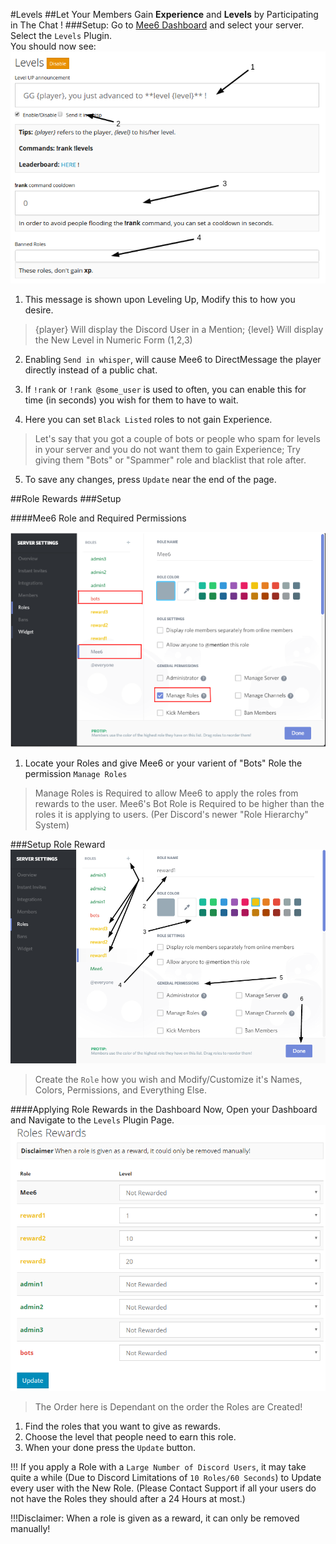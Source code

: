 #Levels
##Let Your Members Gain **Experience** and **Levels** by Participating in The Chat !
###Setup:
Go to [Mee6 Dashboard](https://mee6.xyz/servers) and select your server.  
Select the `Levels` Plugin.  
You should now see:
![level_message](pics/levelmsg.png)
  
1) This message is shown upon Leveling Up, Modify this to how you desire.  
> {player} Will display the Discord User in a Mention; {level} Will display the New Level in Numeric Form (1,2,3)  

2) Enabling `Send in whisper`, will cause Mee6 to DirectMessage the player directly instead of a public chat.  

3) If `!rank` or `!rank @some_user` is used to often, you can enable this for time (in seconds) you wish for them to have to wait.  

4) Here you can set `Black Listed` roles to not gain Experience.  
> Let's say that you got a couple of bots or people who spam for levels in your server and you do not want them to gain Experience; Try giving them "Bots" or "Spammer" role and blacklist that role after.  

5) To save any changes, press `Update` near the end of the page.  
  
##Role Rewards
###Setup
  
####Mee6 Role and Required Permissions

![Level Bot Role](pics/levelbotrole.png)

1) Locate your Roles and give Mee6 or your varient of "Bots" Role the permission `Manage Roles`  
> Manage Roles is Required to allow Mee6 to apply the roles from rewards to the user.
Mee6's Bot Role is Required to be higher than the roles it is applying to users. (Per Discord's newer "Role Hierarchy" System)

###Setup Role Reward
![Reward Role](pics/levelrewardrole.png)
  
> Create the `Role` how you wish and Modify/Customize it's Names, Colors, Permissions, and Everything Else.
  
####Applying Role Rewards in the Dashboard
Now, Open your Dashboard and Navigate to the `Levels` Plugin Page.
![Reward Dashboard](pics/rewarddash.png)
> The Order here is Dependant on the order the Roles are Created!
  
1) Find the roles that you want to give as rewards.
2) Choose the level that people need to earn this role.
3) When your done press the `Update` button.
  
!!! If you apply a Role with a `Large Number of Discord Users`, it may take quite a while (Due to Discord Limitations of `10 Roles/60 Seconds`) to Update every user with the New Role. (Please Contact Support if all your users do not have the Roles they should after a 24 Hours at most.)
  
!!!Disclaimer: When a role is given as a reward, it can only be removed manually!
